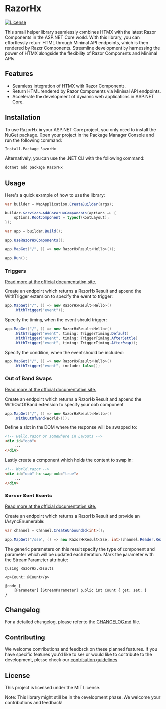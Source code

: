 # RazorHx

[![License](https://img.shields.io/badge/License-MIT-blue.svg)](LICENSE)

This small helper library seamlessly combines HTMX with the latest Razor Components in the ASP.NET Core world. With this
library, you can effortlessly return HTML through Minimal API endpoints, which is then rendered by Razor Components.
Streamline development by harnessing the power of HTMX alongside the flexibility of Razor Components and Minimal APIs.

## Features

- Seamless integration of HTMX with Razor Components.
- Return HTML rendered by Razor Components via Minimal API endpoints.
- Accelerate the development of dynamic web applications in ASP.NET Core.

## Installation

To use RazorHx in your ASP.NET Core project, you only need to install the NuGet package. Open your project in the
Package Manager Console and run the following command:

```bash
Install-Package RazorHx
```

Alternatively, you can use the .NET CLI with the following command:

```bash
dotnet add package RazorHx
```

## Usage

Here's a quick example of how to use the library:

```csharp
var builder = WebApplication.CreateBuilder(args);

builder.Services.AddRazorHxComponents(options => {
    options.RootComponent = typeof(RootLayout);
});

var app = builder.Build();

app.UseRazorHxComponents();

app.MapGet("/", () => new RazorHxResult<Hello>());

app.Run();
```

### Triggers

[Read more at the official documentation site.](https://htmx.org/docs/#triggers)

Create an endpoint which returns a RazorHxResult and append the WithTrigger extension to specify the event to trigger:

```csharp
app.MapGet("/", () => new RazorHxResult<Hello>()
    .WithTrigger("event"));
```

Specify the timing, when the event should trigger:

```csharp
app.MapGet("/", () => new RazorHxResult<Hello>()
    .WithTrigger("event", timing: TriggerTiming.Default)
    .WithTrigger("event", timing: TriggerTiming.AfterSettle)
    .WithTrigger("event", timing: TriggerTiming.AfterSwap));
```

Specify the condition, when the event should be included:

```csharp
app.MapGet("/", () => new RazorHxResult<Hello>()
    .WithTrigger("event", include: false));
```

### Out of Band Swaps

[Read more at the official documentation site.](https://htmx.org/docs/#oob_swaps)

Create an endpoint which returns a RazorHxResult and append the WithOutOfBand extension to specify your oob component:

```csharp
app.MapGet("/", () => new RazorHxResult<Hello>()
    .WithOutOfBand<World>());
```

Define a slot in the DOM where the response will be swapped to:

```html
<!-- Hello.razor or somewhere in Layouts -->
<div id="oob">
    ...
</div>
```

Lastly create a component which holds the content to swap in:

```html
<!-- World.razor -->
<div id="oob" hx-swap-oob="true">
    ...
</div>
```

### Server Sent Events

[Read more at the official documentation site.](https://htmx.org/extensions/sse/)

Create an endpoint which returns a RazorHxResult and provide an IAsyncEnumerable:

```csharp
var channel = Channel.CreateUnbounded<int>();

app.MapGet("/sse", () => new RazorHxResult<Sse, int>(channel.Reader.ReadAllAsync()) );
```

The generic parameters on this result specify the type of component and parameter which will be updated each iteration.
Mark the parameter with the StreamParameter attribute:

```razor
@using RazorHx.Results

<p>Count: @Count</p>

@code {
    [Parameter] [StreamParameter] public int Count { get; set; }
}
```

## Changelog

For a detailed changelog, please refer to the [CHANGELOG.md](CHANGELOG.md) file.

## Contributing

We welcome contributions and feedback on these planned features. If you have specific features you'd like to see or
would like to contribute to the development, please check our [contribution guidelines](CONTRIBUTING.md)

## License

This project is licensed under the MIT License.

Note: This library might still be in the development phase. We welcome your contributions and feedback!

